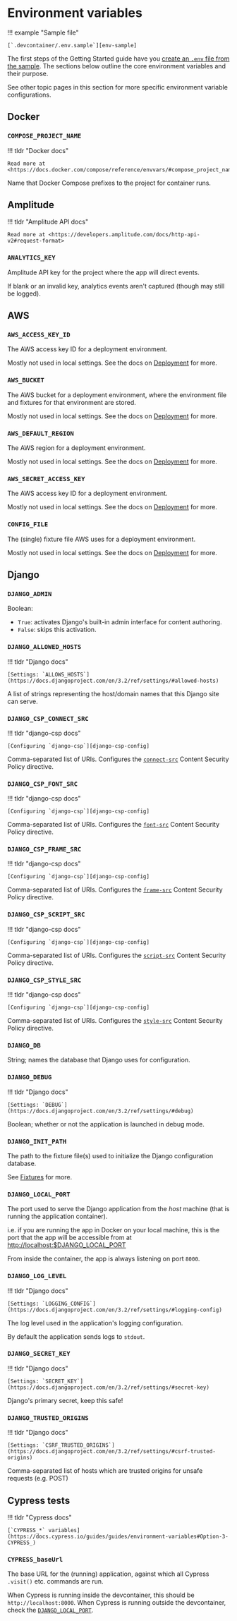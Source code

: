 # Environment variables

!!! example "Sample file"

    [`.devcontainer/.env.sample`][env-sample]

The first steps of the Getting Started guide have you [create an `.env` file from the sample][getting-started_create-env].
The sections below outline the core environment variables and their purpose.

See other topic pages in this section for more specific environment variable configurations.

## Docker

### `COMPOSE_PROJECT_NAME`

!!! tldr "Docker docs"

    Read more at <https://docs.docker.com/compose/reference/envvars/#compose_project_name>

Name that Docker Compose prefixes to the project for container runs.

## Amplitude

!!! tldr "Amplitude API docs"

    Read more at <https://developers.amplitude.com/docs/http-api-v2#request-format>

### `ANALYTICS_KEY`

Amplitude API key for the project where the app will direct events.

If blank or an invalid key, analytics events aren't captured (though may still be logged).

## AWS

### `AWS_ACCESS_KEY_ID`

The AWS access key ID for a deployment environment.

Mostly not used in local settings. See the docs on [Deployment][deployment] for more.

### `AWS_BUCKET`

The AWS bucket for a deployment environment, where the environment file and fixtures for that environment are stored.

Mostly not used in local settings. See the docs on [Deployment][deployment] for more.

### `AWS_DEFAULT_REGION`

The AWS region for a deployment environment.

Mostly not used in local settings. See the docs on [Deployment][deployment] for more.

### `AWS_SECRET_ACCESS_KEY`

The AWS access key ID for a deployment environment.

Mostly not used in local settings. See the docs on [Deployment][deployment] for more.

### `CONFIG_FILE`

The (single) fixture file AWS uses for a deployment environment.

Mostly not used in local settings. See the docs on [Deployment][deployment] for more.

## Django

### `DJANGO_ADMIN`

Boolean:

* `True`: activates Django's built-in admin interface for content authoring.
* `False`: skips this activation.

### `DJANGO_ALLOWED_HOSTS`

!!! tldr "Django docs"

    [Settings: `ALLOWS_HOSTS`](https://docs.djangoproject.com/en/3.2/ref/settings/#allowed-hosts)

A list of strings representing the host/domain names that this Django site can serve.

### `DJANGO_CSP_CONNECT_SRC`

!!! tldr "django-csp docs"

    [Configuring `django-csp`][django-csp-config]

Comma-separated list of URIs. Configures the [`connect-src`](https://developer.mozilla.org/en-US/docs/Web/HTTP/Headers/Content-Security-Policy/connect-src) Content Security Policy directive.

### `DJANGO_CSP_FONT_SRC`

!!! tldr "django-csp docs"

    [Configuring `django-csp`][django-csp-config]

Comma-separated list of URIs. Configures the [`font-src`](https://developer.mozilla.org/en-US/docs/Web/HTTP/Headers/Content-Security-Policy/font-src) Content Security Policy directive.

### `DJANGO_CSP_FRAME_SRC`

!!! tldr "django-csp docs"

    [Configuring `django-csp`][django-csp-config]

Comma-separated list of URIs. Configures the [`frame-src`](https://developer.mozilla.org/en-US/docs/Web/HTTP/Headers/Content-Security-Policy/frame-src) Content Security Policy directive.

### `DJANGO_CSP_SCRIPT_SRC`

!!! tldr "django-csp docs"

    [Configuring `django-csp`][django-csp-config]

Comma-separated list of URIs. Configures the [`script-src`](https://developer.mozilla.org/en-US/docs/Web/HTTP/Headers/Content-Security-Policy/script-src) Content Security Policy directive.

### `DJANGO_CSP_STYLE_SRC`

!!! tldr "django-csp docs"

    [Configuring `django-csp`][django-csp-config]

Comma-separated list of URIs. Configures the [`style-src`](https://developer.mozilla.org/en-US/docs/Web/HTTP/Headers/Content-Security-Policy/style-src) Content Security Policy directive.

### `DJANGO_DB`

String; names the database that Django uses for configuration.

### `DJANGO_DEBUG`

!!! tldr "Django docs"

    [Settings: `DEBUG`](https://docs.djangoproject.com/en/3.2/ref/settings/#debug)

Boolean; whether or not the application is launched in debug mode.

### `DJANGO_INIT_PATH`

The path to the fixture file(s) used to initialize the Django configuration database.

See [Fixtures](fixtures.md) for more.

### `DJANGO_LOCAL_PORT`

The port used to serve the Django application from the _host_ machine (that is running the application container).

i.e. if you are running the app in Docker on your local machine, this is the port that the app will be accessible from at
<http://localhost:$DJANGO_LOCAL_PORT>

From inside the container, the app is always listening on port `8000`.

### `DJANGO_LOG_LEVEL`

!!! tldr "Django docs"

    [Settings: `LOGGING_CONFIG`](https://docs.djangoproject.com/en/3.2/ref/settings/#logging-config)

The log level used in the application's logging configuration.

By default the application sends logs to `stdout`.

### `DJANGO_SECRET_KEY`

!!! tldr "Django docs"

    [Settings: `SECRET_KEY`](https://docs.djangoproject.com/en/3.2/ref/settings/#secret-key)

Django's primary secret, keep this safe!

### `DJANGO_TRUSTED_ORIGINS`

!!! tldr "Django docs"

    [Settings: `CSRF_TRUSTED_ORIGINS`](https://docs.djangoproject.com/en/3.2/ref/settings/#csrf-trusted-origins)

Comma-separated list of hosts which are trusted origins for unsafe requests (e.g. POST)

## Cypress tests

!!! tldr "Cypress docs"

    [`CYPRESS_*` variables](https://docs.cypress.io/guides/guides/environment-variables#Option-3-CYPRESS_)

### `CYPRESS_baseUrl`

The base URL for the (running) application, against which all Cypress `.visit()` etc. commands are run.

When Cypress is running inside the devcontainer, this should be `http://localhost:8000`. When Cypress is running outside the
devcontainer, check the [`DJANGO_LOCAL_PORT`](#djangolocalport).

[deployment]: ../deployment/README.md
[django-csp-config]: https://django-csp.readthedocs.io/en/latest/configuration.html#configuring-django-csp
[env-sample]: https://github.com/cal-itp/benefits/blob/dev/.devcontainer/.env.sample
[getting-started_create-env]: ../getting-started/README.md#create-an-environment-file
